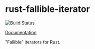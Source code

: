 # rust-fallible-iterator

[![Build Status](https://travis-ci.org/sfackler/rust-fallible-iterator.svg?branch=master)](https://travis-ci.org/sfackler/rust-fallible-iterator)

[Documentation](https://sfackler.github.io/rust-fallible-iterator/doc/v0.1.2/fallible_iterator)

"Fallible" iterators for Rust.
